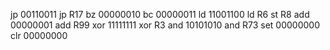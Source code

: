 jp 00110011
jp R17
bz 00000010
bc 00000011
ld 11001100
ld R6
st R8
add 00000001
add R99
xor 11111111
xor R3
and 10101010
and R73
set 00000000
clr 00000000
